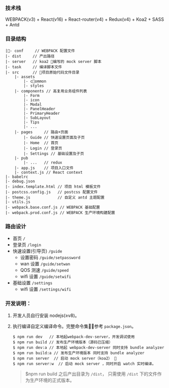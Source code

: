 
### 技术栈
WEBPACK(v3) + React(v16) + React-router(v4) + Redux(v4) + Koa2 + SASS + Antd

### 目录结构
```
|- conf     // WEBPACK 配置文件  
|- dist     // 产出路径   
|- server   // koa2 编写的 mock server 脚本 
|- task     // 编译脚本文件
|- src      // 项目原始代码文件目录
    |- assets
        |- common
        |- styles
    |- components // 高复用业务组件列表
        |- Form
        |- icon
        |- Modal
        |- PanelHeader
        |- PrimaryHeader
        |- SubLayout
        |- Tips
        |- ...
    |- pages     // 路由+页面
        |- Guide // 快速设置页面及子页
        |- Home  // 首页
        |- Login // 登录页
        |- Settings // 基础设置及子页
    |- pub       
        |- ...   // redux
    |- app.js    // 项目入口文件
    |- context.js // React context
|- babelrc
|- debug.json 
|- index.template.html // 项目 html 模板文件
|- postcss.config.js   // postcss 配置文件
|- theme.js            // 自定义 antd 主题配置
|- utils.js
|- webpack.base.conf.js // WEBPACK 基础配置
|- webpack.prod.conf.js // WEBPACK 生产环境构建配置

```
### 路由设计

- 首页 `/`
- 登录页 `/login`
- 快速设置(引导页) `/guide`  
    - 设置密码 `/guide/setpassword`
    - wan 设置 `/guide/setwan`
    - QOS 测速 `/guide/speed`
    - wifi 设置 `/guide/setwifi`
- 基础设置 `/settings`
    - wifi 设置 `/settings/wifi`


### 开发说明：
1. 开发人员自行安装 nodejs(≥v8)。
2. 执行编译自定义编译命令。完整命令集参考 `package.json`。

    ```
    $ npm run dev   // 本地起webpack-dev-server，开发调试使用 
    $ npm run build // 发布生产环境版本（源码已压缩）
    $ npm run dev:a // 本地起 webpack-dev-server 同时支持 bundle analyzer
    $ npm run build:a // 发布生产环境版本 同时支持 bundle analyzer
    $ npm run server  // 启动 mock server（koa2） 
    $ npm run server:w  // 启动 mock server ，同时开启 watch 实时编译。

    ```
    
    > $npm run build 之后产出目录为 `/dist`， 只需使用 `/dist` 下的文件作为生产环境的正式版本。
   

